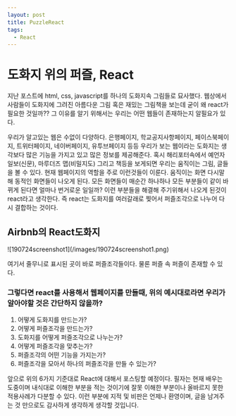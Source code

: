 ```yaml
---
layout: post
title: PuzzleReact
tags:
  - React
---
```

<h1>도화지 위의 퍼즐, React</h1>

 지난 포스트에 html, css, javascript를 하나의 도화지속 그림들로 묘사했다. 웹상에서 사람들이 도화지에 그려진 아름다운 그림 혹은 재밌는 그림책을 보는데 굳이 왜 react가 필요한 것일까?? 그 이유를 알기 위해서는 우리는 어떤 웹들이 존재하는지 알필요가 있다. 

 우리가 알고있는 웹은 수없이 다양하다. 은행페이지, 학교공지사항페이지, 페이스북페이지, 트위터페이지, 네이버페이지, 유투브페이지 등등 우리가 보는 웹이라는 도화지는 생각보다 많은 기능을 가지고 있고 많은 정보를 제공해준다. 혹시 해리포터속에서 예언자일보(신문), 마루더즈 맵(비밀지도) 그리고 책등을 보게되면 우리는 움직이는 그림, 글들을 볼 수 있다. 현재 웹페이지의 역할을 주로 이런것들이 이룬다. 움직이는 화면 다시말해 동적인 화면들이 나오게 된다. 모든 화면들이 매순간 하나하나 모든 부분들이 같이 바뀌게 된다면 얼마나 번거로운 일일까? 이런 부분들을 해결해 주기위해서 나오게 된것이 react라고 생각한다. 즉 react는 도화지를 여러갈래로 찢어서 퍼즐조각으로 나누어 다시 결합하는 것이다.

<h2>Airbnb의 React도화지</h2>
![190724screenshot1](/images/190724screenshot1.png)

여기서 줄무니로 표시된 곳이 바로 퍼즐조각들이다. 물론 퍼즐 속 퍼즐이 존재할 수 있다.

<h3>그렇다면 react를 사용해서 웹페이지를 만들때, 위의 예시대로라면 우리가 알아야할 것은 간단하지 않을까?</h3
  >

1. 어떻게 도화지를 만드는가?
2. 어떻게 퍼즐조각을 만드는가?
3. 도화지를 어떻게 퍼즐조각으로 나누는가?
4. 어떻게 퍼즐조각을 맞추는가?
5. 퍼즐조각의 어떤 기능을 가지는가?
6. 퍼즐조각을 모아서 하나의 퍼즐조각을 만들 수 있는가?

앞으로 위의 6가지 기준대로 React에 대해서 포스팅할 예정이다. 필자는 현재 배우는 도중이며 내식대로 이해한 부분을 적는 것이기에 잘못 이해한 부분이나 올바르지 못한 적용사례가 다분할 수 있다. 이런 부분에 지적 및 비판은 언제나 환영이며, 글을 남겨주는 것 만으로도 감사하게 생각하게 생각할 것입니다.
